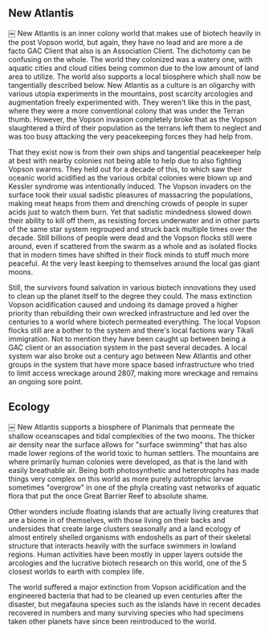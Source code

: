 ## New Atlantis
￼
New Atlantis is an inner colony world that makes use of biotech heavily in the post Vopson world, but again, they have no lead and are more a de facto GAC Client that also is an Association Client.  The dichotomy can be confusing on the whole.  The world they colonized was a watery one, with aquatic cities and cloud cities being common due to the low amount of land area to utilize.  The world also supports a local biosphere which shall now be tangentially described below.  New Atlantis as a culture is an oligarchy with various utopia experiments in the mountains, post scarcity arcologies and augmentation freely experimented with.  They weren't like this in the past, where they were a more conventional colony that was under the Terran thumb.  However, the Vopson invasion completely broke that as the Vopson slaughtered a third of their population as the terrans left them to neglect and was too busy attacking the very peacekeeping forces they had help from.  

That they exist now is from their own ships and tangential peacekeeper help at best with nearby colonies not being able to help due to also fighting Vopson swarms.  They held out for a decade of this, to which saw their oceanic world acidified as the various orbital colonies were blown up and Kessler syndrome was intentionally induced.  The Vopson invaders on the surface took their usual sadistic pleasures of massacring the populations, making meat heaps from them and drenching crowds of people in super acids just to watch them burn.  Yet that sadistic mindedness slowed down their ability to kill off them, as resisting forces underwater and in other parts of the same star system regrouped and struck back multiple times over the decade.  Still billions of people were dead and the Vopson flocks still were around, even if scattered from the swarm as a whole and as isolated flocks that in modern times have shifted in their flock minds to stuff much more peaceful.  At the very least keeping to themselves around the local gas giant moons.  

Still, the survivors found salvation in various biotech innovations they used to clean up the planet itself to the degree they could.  The mass extinction Vopson acidification caused and undoing its damage proved a higher priority than rebuilding their own wrecked infrastructure and led over the centuries to a world where biotech permeated everything.  The local Vopson flocks still are a bother to the system and there's local factions wary Tikali immigration.  Not to mention they have been caught up between being a GAC client or an association system in the past several decades.  A local system war also broke out a century ago between New Atlantis and other groups in the system that have more space based infrastructure who tried to limit access wreckage around 2807, making more wreckage and remains an ongoing sore point.  

## Ecology
 ￼
New Atlantis supports a biosphere of Planimals that permeate the shallow oceanscapes and tidal complexities of the two moons.  The thicker air density near the surface allows for "surface swimming" that has also made lower regions of the world toxic to human settlers.  The mountains are where primarily human colonies were developed, as that is the land with easily breathable air.  Being both photosynthetic and heterotrophs has made things very complex on this world as more purely autotrophic larvae sometimes "overgrow" in one of the phyla creating vast networks of aquatic flora that put the once Great Barrier Reef to absolute shame.  

Other wonders include floating islands that are actually living creatures that are a biome in of themselves, with those living on their backs and undersides that create large clusters seasonally and a land ecology of almost entirely shelled organisms with endoshells as part of their skeletal structure that interacts heavily with the surface swimmers in lowland regions.  Human activities have been mostly in upper layers outside the arcologies and the lucrative biotech research on this world, one of the 5 closest worlds to earth with complex life.    

The world suffered a major extinction from Vopson acidification and the engineered bacteria that had to be cleaned up even centuries after the disaster, but megafauna species such as the islands have in recent decades recovered in numbers and many surviving species who had specimens taken other planets have since been reintroduced to the world.  
